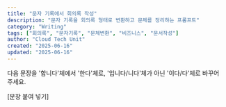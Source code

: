 ```yaml
---
title: "문자 기록에서 회의록 작성"
description: "문자 기록을 회의록 형태로 변환하고 문체를 정리하는 프롬프트"
category: "Writing"
tags: ["회의록", "문자기록", "문체변환", "비즈니스", "문서작성"]
author: "Cloud Tech Unit"
created: "2025-06-16"
updated: "2025-06-16"
---
```


다음 문장을 '합니다'체에서 '한다'체로, '입니다/니다'체가 아닌 '이다/다'체로 바꾸어 주세요.

[문장 붙여 넣기]
